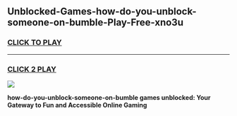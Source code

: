 
## Unblocked-Games-how-do-you-unblock-someone-on-bumble-Play-Free-xno3u
<h3>
<a href="https://premium76.site?title=how-do-you-unblock-someone-on-bumble&ref=18A1">CLICK TO PLAY</a></h3>
<hr>

<h3>
<a href="https://premium76.site?title=how-do-you-unblock-someone-on-bumble&ref=18A1">CLICK 2 PLAY</a>
  
</h3>

<a href="https://premium76.site?title=how-do-you-unblock-someone-on-bumble&ref=18A1"><img src="https://clearcache.store/games.png"></a>


**how-do-you-unblock-someone-on-bumble games unblocked: Your Gateway to Fun and Accessible Online Gaming**
